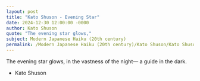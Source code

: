 ```yaml
---
layout: post
title: "Kato Shuson - Evening Star"
date: 2024-12-30 12:00:00 -0000
author: Kato Shuson
quote: "The evening star glows,"
subject: Modern Japanese Haiku (20th century)
permalink: /Modern Japanese Haiku (20th century)/Kato Shuson/Kato Shuson - Evening Star
---
```


The evening star glows,
in the vastness of the night—
a guide in the dark.

- Kato Shuson
